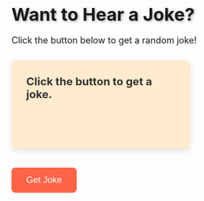 <!DOCTYPE html>
<html lang="en">
<head>
  <meta charset="UTF-8">
  <meta name="viewport" content="width=device-width, initial-scale=1">
  <title>Get a Joke!</title>
  <style>
    
    body {
      font-family: 'Segoe UI', Tahoma, Geneva, Verdana, sans-serif;
      background: linear-gradient(to right, #FF7F50, #FF6347); /* Gradyan arka plan */
      color: white;
      display: flex;
      flex-direction: column;
      align-items: center;
      justify-content: center;
      padding: 20px;
      height: 100vh;
      text-align: center;
    }

    h1 {
      font-size: 36px;
      margin-bottom: 20px;
      text-shadow: 2px 2px 5px rgba(0, 0, 0, 0.3);
    }

    p {
      font-size: 18px;
      margin-bottom: 30px;
    }

    /* Şaka kartı */
    .joke {
      background: #ffebcd; /* Şaka kartı için açık krem rengi */
      color: #333;
      padding: 30px;
      border-radius: 12px;
      box-shadow: 0 4px 12px rgba(0, 0, 0, 0.1);
      font-size: 22px;
      font-weight: bold;
      width: 60%;
      max-width: 500px;
      min-height: 120px;
      margin-top: 20px;
      transition: transform 0.3s ease, box-shadow 0.3s ease;
    }

    .joke:hover {
      transform: scale(1.05); /* Hover efekti */
      box-shadow: 0 6px 15px rgba(0, 0, 0, 0.2);
    }

    /* Buton stilleri */
    button {
      padding: 15px 30px;
      font-size: 18px;
      border: none;
      background-color: #ff6347;
      color: white;
      border-radius: 8px;
      cursor: pointer;
      margin-top: 20px;
      transition: background-color 0.3s ease, transform 0.3s ease;
    }

    button:hover {
      background-color: #ff4500;
      transform: scale(1.1); /* Butona hover efekti */
    }

    button:active {
      background-color: #d84b16; /* Tıklama efekti */
    }

    /* Küçük ekranlarda uyumlu tasarım */
    @media (max-width: 600px) {
      .joke {
        width: 90%;
      }

      h1 {
        font-size: 28px;
      }

      button {
        font-size: 16px;
        padding: 12px 25px;
      }
    }
  </style>
</head>
<body>

  <h1>Want to Hear a Joke?</h1>
  <p>Click the button below to get a random joke!</p>

  <div class="joke" id="joke">
    Click the button to get a joke.
  </div>

  <button onclick="getJoke()">Get Joke</button>

  <script>
    async function getJoke() {
      try {
        const response = await fetch('https://v2.jokeapi.dev/joke/Any?type=single');
        const data = await response.json();

        if (data.error) {
          document.getElementById('joke').innerText = 'Sorry, no jokes available at the moment!';
        } else {
          document.getElementById('joke').innerText = data.joke;
        }
      } catch (error) {
        console.error('Error fetching joke:', error);
        document.getElementById('joke').innerText = 'Something went wrong. Please try again later!';
      }
    }
  </script>

</body>
</html>

